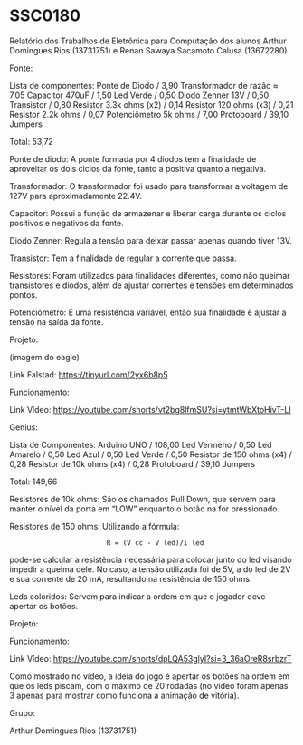 # SSC0180

Relatório dos Trabalhos de Eletrônica para Computação dos alunos Arthur Domingues Rios (13731751) e Renan Sawaya Sacamoto Calusa (13672280)


Fonte:


Lista de componentes:
Ponte de Diodo / 3,90
Transformador de razão ≈ 7.05
Capacitor 470uF / 1,50
Led Verde / 0,50
Diodo Zenner 13V / 0,50
Transistor / 0,80
Resistor 3.3k ohms (x2) / 0,14
Resistor 120 ohms (x3) / 0,21 
Resistor 2.2k ohms / 0,07
Potenciômetro 5k ohms / 7,00
Protoboard / 39,10
Jumpers 

Total: 53,72

Ponte de diodo: A ponte formada por 4 diodos tem a finalidade de aproveitar os dois ciclos da fonte, tanto a positiva quanto a negativa.

Transformador: O transformador foi usado para transformar a voltagem de 127V para aproximadamente 22.4V.

Capacitor: Possui a função de armazenar e liberar carga durante os ciclos positivos e negativos da fonte.

Diodo Zenner: Regula a tensão para deixar passar apenas quando tiver 13V.

Transistor: Tem a finalidade de regular a corrente que passa.

Resistores: Foram utilizados para finalidades diferentes, como não queimar transistores e diodos, além de ajustar correntes e tensões em determinados pontos.

Potenciômetro: É uma resistência variável, então sua finalidade é ajustar a tensão na saída da fonte.

Projeto:

(imagem do eagle)




Link Falstad: https://tinyurl.com/2yx6b8p5







Funcionamento:

Link Vídeo: https://youtube.com/shorts/vt2bg8lfmSU?si=ytmtWbXtoHivT-LI
















Genius:



Lista de Componentes:
Arduino UNO / 108,00
Led Vermeho / 0,50
Led Amarelo / 0,50
Led Azul / 0,50
Led Verde / 0,50
Resistor de 150 ohms (x4) / 0,28
Resistor de 10k ohms (x4) / 0,28
Protoboard / 39,10
Jumpers

Total: 149,66

Resistores de 10k ohms: São os chamados Pull Down, que servem para manter o nível da porta em “LOW” enquanto o botão na for pressionado.

Resistores de 150 ohms: Utilizando a fórmula:

                            R = (V cc - V led)/i led

pode-se calcular a resistência necessária para colocar junto do led visando impedir a queima dele. No caso, a tensão utilizada foi de 5V, a do led de 2V e sua corrente de 20 mA, resultando na resistência de 150 ohms.

Leds coloridos: Servem para indicar a ordem em que o jogador deve apertar os botões.





Projeto:
















Funcionamento: 


Link Vídeo: https://youtube.com/shorts/dpLQA53glyI?si=3_36aOreR8srbzrT


Como mostrado no vídeo, a ideia do jogo é apertar os botões na ordem em que os leds piscam, com o máximo de 20 rodadas (no vídeo foram apenas 3 apenas para mostrar como funciona a animação de vitória).










Grupo:

Arthur Domingues Rios (13731751)
